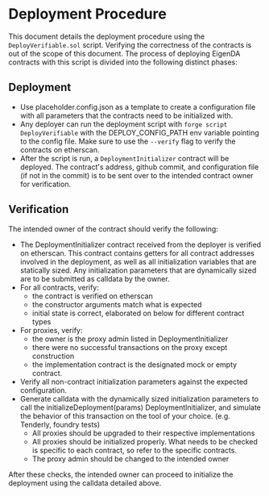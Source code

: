 # Deployment Procedure

This document details the deployment procedure using the `DeployVerifiable.sol` script. Verifying the correctness of the contracts is out of the scope of this document. The process of deploying EigenDA contracts with this script is divided into the following distinct phases:

## Deployment

* Use placeholder.config.json as a template to create a configuration file with all parameters that the contracts need to be initialized with. 
* Any deployer can run the deployment script with `forge script DeployVerifiable` with the DEPLOY_CONFIG_PATH env variable pointing to the config file. Make sure to use the `--verify` flag to verify the contracts on etherscan.
* After the script is run, a `DeploymentInitializer` contract will be deployed. The contract's address, github commit, and configuration file (if not in the commit) is to be sent over to the intended contract owner for verification.

## Verification

The intended owner of the contract should verify the following:

* The DeploymentInitializer contract received from the deployer is verified on etherscan. This contract contains getters for all contract addresses involved in the deployment, as well as all initialization variables that are statically sized. Any initialization parameters that are dynamically sized are to be submitted as calldata by the owner.
* For all contracts, verify:
    * the contract is verified on etherscan
    * the constructor arguments match what is expected
    * initial state is correct, elaborated on below for different contract types
* For proxies, verify:
    * the owner is the proxy admin listed in DeploymentInitializer
    * there were no successful transactions on the proxy except construction
    * the implementation contract is the designated mock or empty contract.
* Verify all non-contract initialization parameters against the expected configuration.
* Generate calldata with the dynamically sized initialization parameters to call the initializeDeployment(params) DeploymentInitializer, and simulate the behavior of this transaction on the tool of your choice. (e.g. Tenderly, foundry tests)
    * All proxies should be upgraded to their respective implementations
    * All proxies should be initialized properly. What needs to be checked is specific to each contract, so refer to the specific contracts.
    * The proxy admin should be changed to the intended owner

After these checks, the intended owner can proceed to initialize the deployment using the calldata detailed above.